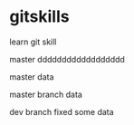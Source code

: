 # gitskills
learn git skill







master  dddddddddddddddddd


master data

master branch data

dev branch fixed some data

